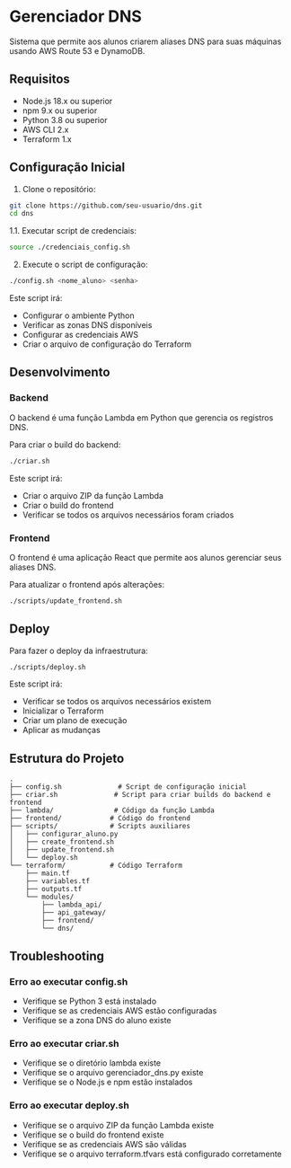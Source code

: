 # Gerenciador DNS

Sistema que permite aos alunos criarem aliases DNS para suas máquinas usando AWS Route 53 e DynamoDB.

## Requisitos

- Node.js 18.x ou superior
- npm 9.x ou superior
- Python 3.8 ou superior
- AWS CLI 2.x
- Terraform 1.x

## Configuração Inicial

1. Clone o repositório:
```bash
git clone https://github.com/seu-usuario/dns.git
cd dns
```

1.1. Executar script de credenciais:
```bash
source ./credenciais_config.sh
```

2. Execute o script de configuração:
```bash
./config.sh <nome_aluno> <senha>
```

Este script irá:
- Configurar o ambiente Python
- Verificar as zonas DNS disponíveis
- Configurar as credenciais AWS
- Criar o arquivo de configuração do Terraform

## Desenvolvimento

### Backend

O backend é uma função Lambda em Python que gerencia os registros DNS.

Para criar o build do backend:
```bash
./criar.sh
```

Este script irá:
- Criar o arquivo ZIP da função Lambda
- Criar o build do frontend
- Verificar se todos os arquivos necessários foram criados

### Frontend

O frontend é uma aplicação React que permite aos alunos gerenciar seus aliases DNS.

Para atualizar o frontend após alterações:
```bash
./scripts/update_frontend.sh
```

## Deploy

Para fazer o deploy da infraestrutura:
```bash
./scripts/deploy.sh
```

Este script irá:
- Verificar se todos os arquivos necessários existem
- Inicializar o Terraform
- Criar um plano de execução
- Aplicar as mudanças

## Estrutura do Projeto

```
.
├── config.sh              # Script de configuração inicial
├── criar.sh              # Script para criar builds do backend e frontend
├── lambda/               # Código da função Lambda
├── frontend/            # Código do frontend
├── scripts/             # Scripts auxiliares
│   ├── configurar_aluno.py
│   ├── create_frontend.sh
│   ├── update_frontend.sh
│   └── deploy.sh
└── terraform/           # Código Terraform
    ├── main.tf
    ├── variables.tf
    ├── outputs.tf
    └── modules/
        ├── lambda_api/
        ├── api_gateway/
        ├── frontend/
        └── dns/
```

## Troubleshooting

### Erro ao executar config.sh
- Verifique se Python 3 está instalado
- Verifique se as credenciais AWS estão configuradas
- Verifique se a zona DNS do aluno existe

### Erro ao executar criar.sh
- Verifique se o diretório lambda existe
- Verifique se o arquivo gerenciador_dns.py existe
- Verifique se o Node.js e npm estão instalados

### Erro ao executar deploy.sh
- Verifique se o arquivo ZIP da função Lambda existe
- Verifique se o build do frontend existe
- Verifique se as credenciais AWS são válidas
- Verifique se o arquivo terraform.tfvars está configurado corretamente 
